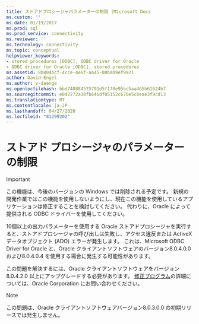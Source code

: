 ```yaml
---
title: ストアドプロシージャパラメーターの制限 |Microsoft Docs
ms.custom: ''
ms.date: 01/19/2017
ms.prod: sql
ms.prod_service: connectivity
ms.reviewer: ''
ms.technology: connectivity
ms.topic: conceptual
helpviewer_keywords:
- stored procedures [ODBC], ODBC driver for Oracle
- ODBC driver for Oracle [ODBC], stored procedures
ms.assetid: 8b804bcf-4cce-4e6f-aa45-00bab9ef9921
author: David-Engel
ms.author: v-daenge
ms.openlocfilehash: bbd748884575791d5f170e95bc5aa465b61624b7
ms.sourcegitcommit: e042272a38fb646df05152c676e5cbeae3f9cd13
ms.translationtype: MT
ms.contentlocale: ja-JP
ms.lasthandoff: 04/27/2020
ms.locfileid: "81299202"
---
```

# <a name="stored-procedure-parameter-limitations"></a>ストアド プロシージャのパラメーターの制限
> [!IMPORTANT]  
>  この機能は、今後のバージョンの Windows では削除される予定です。 新規の開発作業ではこの機能を使用しないようにし、現在この機能を使用しているアプリケーションは修正することを検討してください。 代わりに、Oracle によって提供される ODBC ドライバーを使用してください。  
  
 10個以上の出力パラメーターを使用する Oracle ストアドプロシージャを実行すると、ストアドプロシージャの呼び出しは失敗し、アクセス違反または ActiveX データオブジェクト (ADO) エラーが発生します。 これは、Microsoft ODBC Driver for Oracle と、Oracle クライアントソフトウェアのバージョン8.0.4.0.0 および8.0.4.0.4 を使用する場合に発生する可能性があります。  
  
 この問題を解決するには、Oracle クライアントソフトウェアをバージョン8.0.4.2.0 以上にアップグレードする必要があります。 [修正プログラム](../../odbc/microsoft/oracle-software-patches.md)の詳細については、Oracle Corporation にお問い合わせください。  
  
> [!NOTE]  
>  この問題は、Oracle クライアントソフトウェアバージョン8.0.3.0.0 の初期リリースでは発生しません。
